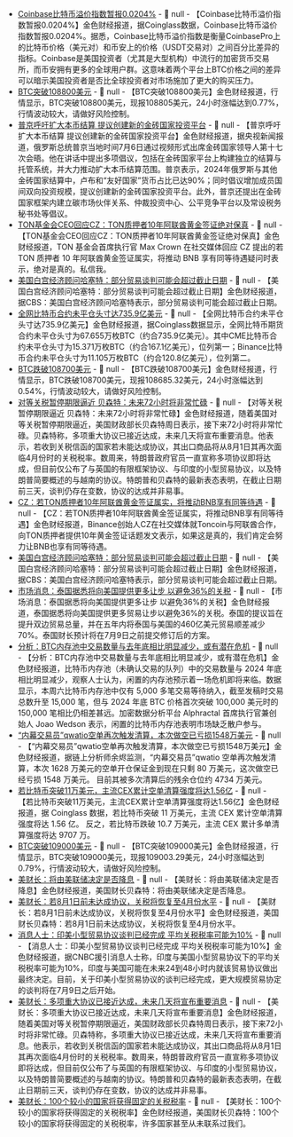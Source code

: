 - [Coinbase比特币溢价指数暂报0.0204%]() - 📰 null - 【Coinbase比特币溢价指数暂报0.0204%】金色财经报道，据Coinglass数据，Coinbase比特币溢价指数暂报0.0204%。据悉，Coinbase比特币溢价指数是衡量CoinbasePro上的比特币价格（美元对）和币安上的价格（USDT交易对）之间百分比差异的指标。Coinbase是美国投资者（尤其是大型机构）中流行的加密货币交易所，而币安拥有更多的全球用户群。这意味着两个平台上BTC价格之间的差异可以暗示美国投资者是否比全球投资者对市场施加了更大的购买压力。
- [BTC突破108800美元]() - 📰 null - 【BTC突破108800美元】金色财经报道，行情显示，BTC突破108800美元，现报108805美元，24小时涨幅达到0.77%，行情波动较大，请做好风险控制。
- [普京呼吁扩大本币结算 提议创建新的金砖国家投资平台]() - 📰 null - 【普京呼吁扩大本币结算 提议创建新的金砖国家投资平台】金色财经报道，据央视新闻报道，俄罗斯总统普京当地时间7月6日通过视频形式出席金砖国家领导人第十七次会晤。他在讲话中提出多项倡议，包括在金砖国家平台上构建独立的结算与托管系统，并大力推动扩大本币结算范围。普京表示，2024年俄罗斯与其他金砖国家结算中，卢布和“友好国家”货币占比已达90%；同时倡议增加成员国间双向投资规模，提议创建新的金砖国家投资平台。此外，普京还提出在金砖国家框架内建立碳市场伙伴关系、仲裁投资中心、公平竞争平台以及常设税务秘书处等倡议。
- [TON基金会CEO回应CZ：TON质押者10年阿联酋黄金签证绝对保真](https://x.com/crownmax/status/1941884239252754610) - 📰 null - 【TON基金会CEO回应CZ：TON质押者10年阿联酋黄金签证绝对保真】金色财经报道，TON 基金会首席执行官 Max Crown 在社交媒体回应 CZ 提出的若 TON 质押者 10 年阿联酋黄金签证属实，将推动 BNB 享有同等待遇疑问时表示，绝对是真的。私信我。
- [美国白宫经济顾问哈塞特：部分贸易谈判可能会超过截止日期]() - 📰 null - 【美国白宫经济顾问哈塞特：部分贸易谈判可能会超过截止日期】金色财经报道，据CBS：美国白宫经济顾问哈塞特表示，部分贸易谈判可能会超过截止日期。
- [全网比特币合约未平仓头寸达735.9亿美元]() - 📰 null - 【全网比特币合约未平仓头寸达735.9亿美元】金色财经报道，据Coinglass数据显示，全网比特币期货合约未平仓头寸为67.655万枚BTC（约合735.9亿美元）。其中CME比特币合约未平仓头寸为15.371万枚BTC（约合167.1亿美元），位列第一；Binance比特币合约未平仓头寸为11.105万枚BTC（约合120.8亿美元），位列第二。
- [BTC跌破108700美元]() - 📰 null - 【BTC跌破108700美元】金色财经报道，行情显示，BTC跌破108700美元，现报108685.32美元，24小时涨幅达到0.54%，行情波动较大，请做好风险控制。
- [对等关税暂停期限逼近 贝森特：未来72小时将非常忙碌]() - 📰 null - 【对等关税暂停期限逼近 贝森特：未来72小时将非常忙碌】金色财经报道，随着美国对等关税暂停期限逼近，美国财政部长贝森特周日表示，接下来72小时将非常忙碌。贝森特称，多项重大协议已接近达成，未来几天将宣布重要消息。他表示，若收到关税信函的国家若未能达成协议，其出口商品将从8月1日其再次面临4月份时的关税税率。数周来，特朗普政府官员一直宣称多项协议即将达成，但目前仅公布了与英国的有限框架协议、与印度的小型贸易协议，以及特朗普简要概述的与越南的协议。特朗普和贝森特的最新表态表明，在截止日期前三天，谈判仍存在变数，协议的达成并非易事。
- [CZ：若TON质押者10年阿联酋黄金签证属实，将推动BNB享有同等待遇]() - 📰 null - 【CZ：若TON质押者10年阿联酋黄金签证属实，将推动BNB享有同等待遇】金色财经报道，Binance创始人CZ在社交媒体就Toncoin与阿联酋合作，向TON质押者提供10年黄金签证话题发文表示，如果这是真的，我们肯定会努力让BNB也享有同等待遇。
- [美国白宫经济顾问哈塞特：部分贸易谈判可能会超过截止日期](https://flash.jin10.com/detail/20250706223743325800) - 📰 null - 【美国白宫经济顾问哈塞特：部分贸易谈判可能会超过截止日期】金色财经报道，据CBS：美国白宫经济顾问哈塞特表示，部分贸易谈判可能会超过截止日期。
- [市场消息：泰国据悉将向美国提供更多让步 以避免36%的关税](https://flash.jin10.com/detail/20250706224738443800) - 📰 null - 【市场消息：泰国据悉将向美国提供更多让步 以避免36%的关税】金色财经报道，泰国据悉将向美国提供更多贸易让步以避免36%的关税。泰国的提议旨在提升双边贸易总量，并在五年内将泰国与美国的460亿美元贸易顺差减少70%。泰国财长预计将在7月9日之前提交修订后的方案。
- [分析：BTC内存池中交易数量与去年底相比明显减少，或有潜在危机](https://www.coindesk.com/markets/2025/07/06/bitcoin-s-mempool-nearly-empty-as-prices-trade-near-lifetime-highs) - 📰 null - 【分析：BTC内存池中交易数量与去年底相比明显减少，或有潜在危机】金色财经报道，比特币内存池（未确认交易的队列）中的交易数量与 2024 年底相比明显减少，观察人士认为，闲置的内存池预示着一场危机即将来临。数据显示，本周六比特币内存池中仅有 5,000 多笔交易等待纳入，截至发稿时交易总数升至 15,000 笔，但与 2024 年底 BTC 价格首次突破 100,000 美元时的 150,000 笔相比仍相差甚远。加密数据分析平台 Alphractal 首席执行官兼创始人 Joao Wedson 表示，闲置的比特币内存池表明市场缺乏散户参与。
- [“内幕交易员”qwatio空单再次触发清算，本次做空已亏损1548万美元](https://x.com/EmberCN/status/1941862543309648032) - 📰 null - 【“内幕交易员”qwatio空单再次触发清算，本次做空已亏损1548万美元】金色财经报道，据链上分析师余烬监测，“内幕交易员”qwatio 空单再次触发清算，本次 1628 万美元的空单开仓保证金到现在只剩 80 万美元，这次做空已经亏损 1548 万美元。 
目前其被多次清算后的残余仓位约 4734 万美元。
- [若比特币突破11万美元，主流CEX累计空单清算强度将达1.56亿](https://www.coinglass.com/zh/pro/futures/LiquidationMap) - 📰 null - 【若比特币突破11万美元，主流CEX累计空单清算强度将达1.56亿】金色财经报道，据 Coinglass 数据，若比特币突破 11 万美元，主流 CEX 累计空单清算强度将达 1.56 亿。 
反之，若比特币跌破 10.7 万美元，主流 CEX 累计多单清算强度将达 9707 万。
- [BTC突破109000美元]() - 📰 null - 【BTC突破109000美元】金色财经报道，行情显示，BTC突破109000美元，现报109003.29美元，24小时涨幅达到0.79%，行情波动较大，请做好风险控制。
- [美财长：将由美联储决定是否降息](https://flash.jin10.com/detail/20250706213045703800) - 📰 null - 【美财长：将由美联储决定是否降息】金色财经报道，美国财长贝森特：将由美联储决定是否降息。
- [美财长：若8月1日前未达成协议，关税将恢复至4月份水平](https://flash.jin10.com/detail/20250706213640967800) - 📰 null - 【美财长：若8月1日前未达成协议，关税将恢复至4月份水平】金色财经报道，美国财长贝森特：若8月1日前未达成协议，关税将恢复至4月份水平。
- [消息人士：印美小型贸易协议谈判已经完成 平均关税税率可能为10%](https://flash.jin10.com/detail/20250706211912681800) - 📰 null - 【消息人士：印美小型贸易协议谈判已经完成 平均关税税率可能为10%】金色财经报道，据CNBC援引消息人士称，印度与美国小型贸易协议下的平均关税税率可能为10%，印度与美国可能在未来24到48小时内就该贸易协议做出最终决定。目前，关于印美小型贸易协议的谈判已经完成，更大规模贸易协定的谈判将在7月9日之后开始。
- [美财长：多项重大协议已接近达成，未来几天将宣布重要消息](https://flash.jin10.com/detail/20250706212349013800) - 📰 null - 【美财长：多项重大协议已接近达成，未来几天将宣布重要消息】金色财经报道，随着美国对等关税暂停期限逼近，美国财政部长贝森特周日表示，接下来72小时将非常忙碌。贝森特称，多项重大协议已接近达成，未来几天将宣布重要消息。他表示，若收到关税信函的国家若未能达成协议，其出口商品将从8月1日其再次面临4月份时的关税税率。数周来，特朗普政府官员一直宣称多项协议即将达成，但目前仅公布了与英国的有限框架协议、与印度的小型贸易协议，以及特朗普简要概述的与越南的协议。特朗普和贝森特的最新表态表明，在截止日期前三天，谈判仍存在变数，协议的达成并非易事。
- [美财长：100个较小的国家将获得固定的关税税率](https://flash.jin10.com/detail/20250706212425928800) - 📰 null - 【美财长：100个较小的国家将获得固定的关税税率】金色财经报道，美国财长贝森特：100个较小的国家将获得固定的关税税率，许多国家甚至从未联系过我们。
